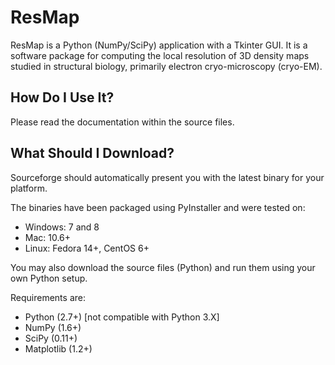 ResMap
==========================
ResMap is a Python (NumPy/SciPy) application with a Tkinter GUI. It is a software package for computing the local resolution of 3D density maps studied in structural biology, primarily electron cryo-microscopy (cryo-EM).

How Do I Use It?
----------------
Please read the documentation within the source files.

What Should I Download?
-----------------------
Sourceforge should automatically present you with the latest binary for your platform.

The binaries have been packaged using PyInstaller and were tested on:

* Windows: 7 and 8
* Mac: 10.6+
* Linux: Fedora 14+, CentOS 6+

You may also download the source files (Python) and run them using your own Python setup.

Requirements are:

* Python (2.7+) [not compatible with Python 3.X]
* NumPy (1.6+)
* SciPy (0.11+)
* Matplotlib (1.2+)
